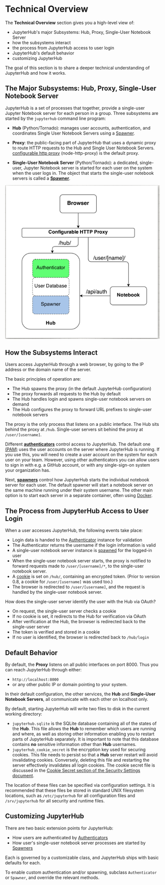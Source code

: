 # Technical Overview

The **Technical Overview** section gives you a high-level view of:

- JupyterHub's major Subsystems: Hub, Proxy, Single-User Notebook Server
- how the subsystems interact
- the process from JupyterHub access to user login
- JupyterHub's default behavior
- customizing JupyterHub

The goal of this section is to share a deeper technical understanding of
JupyterHub and how it works.

## The Major Subsystems: Hub, Proxy, Single-User Notebook Server

JupyterHub is a set of processes that together, provide a single-user Jupyter
Notebook server for each person in a group. Three subsystems are started
by the `jupyterhub` command line program:

- **Hub** (Python/Tornado): manages user accounts, authentication, and
  coordinates Single User Notebook Servers using a [Spawner](./spawners.md).

- **Proxy**: the public-facing part of JupyterHub that uses a dynamic proxy
  to route HTTP requests to the Hub and Single User Notebook Servers.
  [configurable http proxy](https://github.com/jupyterhub/configurable-http-proxy)
  (node-http-proxy) is the default proxy.

- **Single-User Notebook Server** (Python/Tornado): a dedicated,
  single-user, Jupyter Notebook server is started for each user on the system
  when the user logs in. The object that starts the single-user notebook
  servers is called a **[Spawner](./spawners.md)**.

![JupyterHub subsystems](../images/jhub-parts.png)

## How the Subsystems Interact

Users access JupyterHub through a web browser, by going to the IP address or
the domain name of the server.

The basic principles of operation are:

- The Hub spawns the proxy (in the default JupyterHub configuration)
- The proxy forwards all requests to the Hub by default
- The Hub handles login and spawns single-user notebook servers on demand
- The Hub configures the proxy to forward URL prefixes to single-user notebook
  servers

The proxy is the only process that listens on a public interface. The Hub sits
behind the proxy at `/hub`. Single-user servers sit behind the proxy at
`/user/[username]`.

Different **[authenticators](./authenticators.md)** control access
to JupyterHub. The default one [(PAM)](https://en.wikipedia.org/wiki/Pluggable_authentication_module) uses the user accounts on the server where
JupyterHub is running. If you use this, you will need to create a user account
on the system for each user on your team. However, using other authenticators you can
allow users to sign in with e.g. a GitHub account, or with any single-sign-on
system your organization has.

Next, **[spawners](./spawners.md)** control how JupyterHub starts
the individual notebook server for each user. The default spawner will
start a notebook server on the same machine running under their system username.
The other main option is to start each server in a separate container, often using [Docker](https://jupyterhub-dockerspawner.readthedocs.io/en/latest/).

## The Process from JupyterHub Access to User Login

When a user accesses JupyterHub, the following events take place:

- Login data is handed to the [Authenticator](./authenticators.md) instance for
  validation
- The Authenticator returns the username if the login information is valid
- A single-user notebook server instance is [spawned](./spawners.md) for the
  logged-in user
- When the single-user notebook server starts, the proxy is notified to forward
  requests made to `/user/[username]/*`, to the single-user notebook server.
- A [cookie](https://en.wikipedia.org/wiki/HTTP_cookie) is set on `/hub/`, containing an encrypted token. (Prior to version
  0.8, a cookie for `/user/[username]` was used too.)
- The browser is redirected to `/user/[username]`, and the request is handled by
  the single-user notebook server.

How does the single-user server identify the user with the Hub via OAuth?

- On request, the single-user server checks a cookie
- If no cookie is set, it redirects to the Hub for verification via OAuth
- After verification at the Hub, the browser is redirected back to the
  single-user server
- The token is verified and stored in a cookie
- If no user is identified, the browser is redirected back to `/hub/login`

## Default Behavior

By default, the **Proxy** listens on all public interfaces on port 8000.
Thus you can reach JupyterHub through either:

- `http://localhost:8000`
- or any other public IP or domain pointing to your system.

In their default configuration, the other services, the **Hub** and
**Single-User Notebook Servers**, all communicate with each other on localhost
only.

By default, starting JupyterHub will write two files to disk in the current
working directory:

- `jupyterhub.sqlite` is the SQLite database containing all of the states of the
  **Hub**. This file allows the **Hub** to remember which users are running and
  where, as well as storing other information enabling you to restart parts of
  JupyterHub separately. It is important to note that this database contains
  **no** sensitive information other than **Hub** usernames.
- `jupyterhub_cookie_secret` is the encryption key used for securing cookies.
  This file needs to persist so that a **Hub** server restart will avoid
  invalidating cookies. Conversely, deleting this file and restarting the server
  effectively invalidates all login cookies. The cookie secret file is discussed
  in the [Cookie Secret section of the Security Settings document](../getting-started/security-basics.md).

The location of these files can be specified via configuration settings. It is
recommended that these files be stored in standard UNIX filesystem locations,
such as `/etc/jupyterhub` for all configuration files and `/srv/jupyterhub` for
all security and runtime files.

## Customizing JupyterHub

There are two basic extension points for JupyterHub:

- How users are authenticated by [Authenticators](./authenticators.md)
- How user's single-user notebook server processes are started by
  [Spawners](./spawners.md)

Each is governed by a customizable class, and JupyterHub ships with basic
defaults for each.

To enable custom authentication and/or spawning, subclass `Authenticator` or
`Spawner`, and override the relevant methods.
